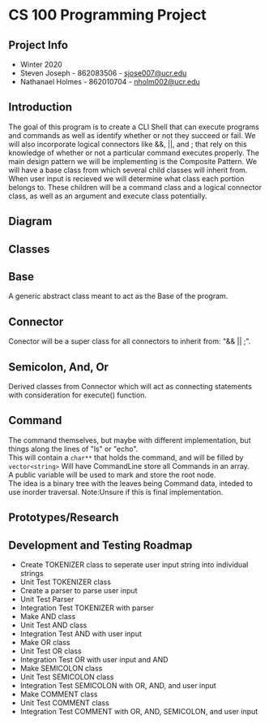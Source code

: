 # CS 100 Programming Project

## Project Info

- Winter 2020 
- Steven Joseph - 862083506 - sjose007@ucr.edu
- Nathanael Holmes - 862010704 - nholm002@ucr.edu

## Introduction

The goal of this program is to create a CLI Shell that can execute programs and commands as well as identify whether or not they succeed or fail. We will also incorporate logical connectors like &&, ||, and ; that rely on this knowledge of whether or not a particular command executes properly. The main design pattern we will be implementing is the Composite Pattern. We will have a base class from which several child classes will inherit from. When user input is recieved we will determine what class each portion belongs to. These children will be a command class and a logical connector class, as well as an argument and execute class potentially.

## Diagram

[](images/OMT%20Diagram%20(1).docx)

## Classes

## Base
A generic abstract class meant to act as the Base of the program.

## Connector
Conector will be a super class for all connectors to inherit from: "&& || ;".

## Semicolon, And, Or
Derived classes from Connector which will act as connecting statements with consideration for execute() function.

## Command
The command themselves, but maybe with different implementation, but things along the lines of "ls" or "echo". <br>
This will contain a `char**` that holds the command, and will be filled by `vector<string>`
Will have CommandLine store all Commands in an array.<br>
A public variable will be used to mark and store the root node.<br>
The idea is a binary tree with the leaves being Command data, inteded to use inorder traversal.
Note:Unsure if this is final implementation.


## Prototypes/Research



## Development and Testing Roadmap

- Create TOKENIZER class to seperate user input string into individual strings
- Unit Test TOKENIZER class
- Create a parser to parse user input
- Unit Test Parser
- Integration Test TOKENIZER with parser
- Make AND class
- Unit Test AND class
- Integration Test AND with user input
- Make OR class
- Unit Test OR class
- Integration Test OR with user input and AND
- Make SEMICOLON class
- Unit Test SEMICOLON class
- Integration Test SEMICOLON with OR, AND, and user input
- Make COMMENT class
- Unit Test COMMENT class
- Integration Test COMMENT with OR, AND, SEMICOLON, and user input
